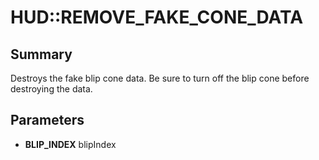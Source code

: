 # HUD::REMOVE_FAKE_CONE_DATA

## Summary
Destroys the fake blip cone data. Be sure to turn off the blip cone before destroying the data.

## Parameters
* **BLIP_INDEX** blipIndex